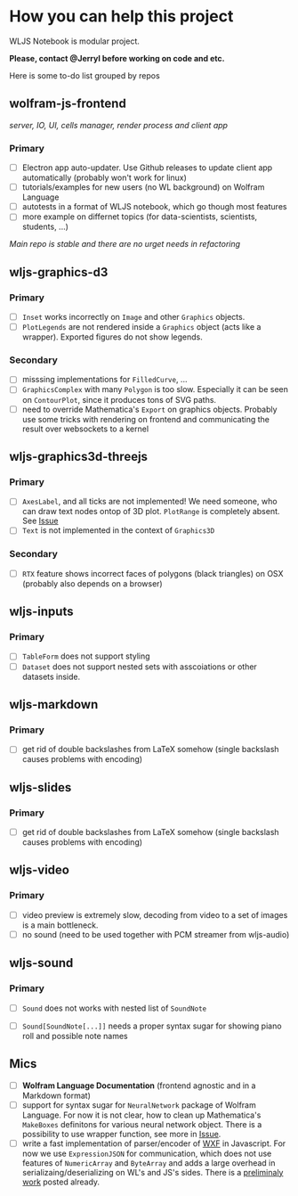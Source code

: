 # How you can help this project
WLJS Notebook is modular project. 

**Please, contact @JerryI before working on code and etc.**

Here is some to-do list grouped by repos

## wolfram-js-frontend
*server, IO, UI, cells manager, render process and client app*
### Primary
- [ ] Electron app auto-updater. Use Github releases to update client app automatically (probably won't work for linux)
- [ ] tutorials/examples for new users (no WL background) on Wolfram Language
- [ ] autotests in a format of WLJS notebook, which go though most features
- [ ] more example on differnet topics (for data-scientists, scientists, students, ...)

*Main repo is stable and there are no urget needs in refactoring*

## wljs-graphics-d3
### Primary
- [ ] `Inset` works incorrectly on `Image` and other `Graphics` objects.
- [ ] `PlotLegends` are not rendered inside a `Graphics` object (acts like a wrapper). Exported figures do not show legends.

### Secondary
- [ ] misssing implementations for `FilledCurve`, ...
- [ ] `GraphicsComplex` with many `Polygon` is too slow. Especially it can be seen on `ContourPlot`, since it produces tons of SVG paths. 
- [ ] need to override Mathematica's `Export` on graphics objects. Probably use some tricks with rendering on frontend and communicating the result over websockets to a kernel

## wljs-graphics3d-threejs
### Primary
- [ ] `AxesLabel`, and all ticks are not implemented! We need someone, who can draw text nodes ontop of 3D plot. `PlotRange` is completely absent. See [Issue](https://github.com/JerryI/wolfram-js-frontend/issues/216)
- [ ] `Text` is not implemented in the context of `Graphics3D`

### Secondary
- [ ] `RTX` feature shows incorrect faces of polygons (black triangles) on OSX (probably also depends on a browser)

## wljs-inputs
### Primary
- [ ] `TableForm` does not support styling
- [ ] `Dataset` does not support nested sets with asscoiations or other datasets inside.

## wljs-markdown
### Primary
- [ ] get rid of double backslashes from LaTeX somehow (single backslash causes problems with encoding)

## wljs-slides
### Primary
- [ ] get rid of double backslashes from LaTeX somehow (single backslash causes problems with encoding)

## wljs-video
### Primary
- [ ] video preview is extremely slow, decoding from video to a set of images is a main bottleneck.
- [ ] no sound (need to be used together with PCM streamer from wljs-audio)

## wljs-sound
### Primary
- [ ] `Sound` does not works with nested list of `SoundNote`
- [ ] `Sound[SoundNote[...]]` needs a proper syntax sugar for showing piano roll and possible note names


## Mics
- [ ] **Wolfram Language Documentation** (frontend agnostic and in a Markdown format)
- [ ] support for syntax sugar for `NeuralNetwork` package of Wolfram Language. For now it is not clear, how to clean up Mathematica's `MakeBoxes` definitons for various neural network object. There is a possibility to use wrapper function, see more in [Issue](https://github.com/JerryI/wolfram-js-frontend/issues/186).
- [ ] write a fast implementation of parser/encoder of [WXF](https://github.com/JerryI/wolfram-js-frontend/issues/196) in Javascript. For now we use `ExpressionJSON` for communication, which does not use features of `NumericArray` and `ByteArray` and adds a large overhead in serializaing/deserializing on WL's and JS's sides. There is a [preliminaly work](https://github.com/xndc/uncompress) posted already.
